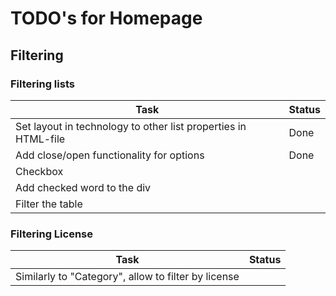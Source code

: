 # TODO's for Homepage

## Filtering

### Filtering lists

| Task                                                            | Status |
|-----------------------------------------------------------------|--------|
| Set layout in technology to other list properties in HTML-file  | Done   |
| Add close/open functionality for options                        | Done   |
| Checkbox                                                        |        |
| Add checked word to the div                                     |        |
| Filter the table                                                |        |

### Filtering License

| Task                                                  | Status |
|-------------------------------------------------------|--------|
| Similarly to "Category", allow to filter by license   |        |